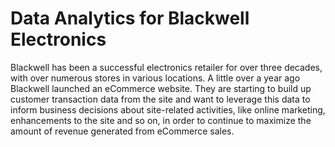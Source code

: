 # Data Analytics for Blackwell Electronics

Blackwell has been a successful electronics retailer for over three decades, with over numerous stores in various locations. 
A little over a year ago Blackwell launched an eCommerce website. 
They are starting to build up customer transaction data from the site and want to leverage this data to inform business 
decisions about site-related activities, like online marketing, enhancements to the site and so on, in order to continue
to maximize the amount of revenue generated from eCommerce sales.